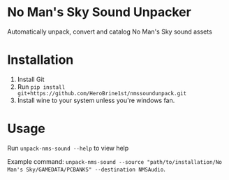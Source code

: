 # No Man's Sky Sound Unpacker
Automatically unpack, convert and catalog No Man's Sky sound assets

# Installation

1. Install Git
2. Run ``pip install git+https://github.com/HeroBrine1st/nmssoundunpack.git``
3. Install wine to your system unless you're windows fan.

# Usage

Run ``unpack-nms-sound --help`` to view help

Example command: ``unpack-nms-sound --source "path/to/installation/No Man's Sky/GAMEDATA/PCBANKS" --destination NMSAudio``.
